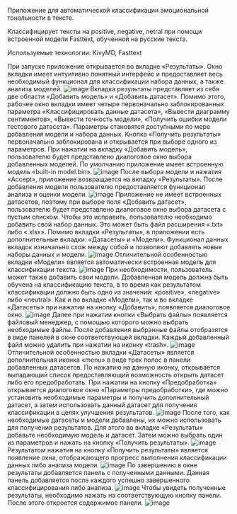 Приложение для автоматической классификации эмоциональной тональности в тексте.

Классифицирует тексты на positive, negative, netral при помощи встроенной модели Fasttext, обученной на русские текста.

Используемые технологии: KivyMD, Fasttext

При запуске приложение открывается во вкладке «Результаты». Окно вкладки имеет интуитивно понятный интерфейс и предоставляет весь необходимый функционал для классификации набора данных, а также анализа моделей. 
![image](https://github.com/A7exG0/SentimentAnalyzer/assets/116356738/876914e7-4fe7-44a3-b789-e8ba5c5379b5)
Вкладка результаты представляет из себя две области «Добавить модель» и «Добавить датасет». Помимо этого, рабочее окно вкладки имеет четыре первоначально заблокированных параметра «Классифицировать данные датасета», «Вывести диаграмму сентиментов», «Вывести точность модели», «Получить ошибки модели тестового датасета». Параметры становятся доступными по мере добавления модели и набора данных. 
Кнопка «Получить результаты» первоначально заблокирована и открывается при выборе одного из параметров.
При нажатии на вкладку «Добавить модель», пользователю будет представлено диалоговое окно выбора добавленных моделей. По умолчанию приложение имеет встроенную модель «built-in model.bin». 
![image](https://github.com/A7exG0/SentimentAnalyzer/assets/116356738/ce63bdab-14c0-4134-8038-05a5fc327eeb)
После выбора модели и нажатия «Accept», приложение возвращается на вкладку «Результаты». После добавления модели пользователю предоставляется функционал анализа и оценки модели.
![image](https://github.com/A7exG0/SentimentAnalyzer/assets/116356738/09e0bcfc-d4b0-4607-af88-731bd0b0ac21)
Приложение не имеет встроенных датасетов, поэтому при выборе поля «Добавить датасет», пользователю будет представлено диалоговое окно выбора датасета с пустым списком. Чтобы это исправить, пользователю необходимо добавить свой набор данных. Это может быть файл расширения «.txt» либо «.xlsx». 
Помимо вкладки «Результаты», в приложении есть дополнительные вкладки: «Датасеты» и «Модели». Функционал данных вкладок изначально схож между собой и позволяют добавлять новые наборы данных и модели. 
![image](https://github.com/A7exG0/SentimentAnalyzer/assets/116356738/f5f60d3b-cba6-4306-9a78-4a057f7114ca)
Отличительной особенностью вкладки «Модели» является автоматически встроенная модель для классификации текста. 
![image](https://github.com/A7exG0/SentimentAnalyzer/assets/116356738/da9d70c0-a1db-42de-a962-f8ef137302e6)
При необходимости, пользователь может также добавить свои модели. Добавленная модель должна быть обучена на классификацию текста, в то время как результатом классификации должно быть одно из значений: «positive», «negative» либо «neutral». 
Как и во вкладке «Модели», так и во вкладке «Датасеты» при нажатии на кнопку «Добавить», появляется диалоговое окно. 
![image](https://github.com/A7exG0/SentimentAnalyzer/assets/116356738/1934d246-c70b-4be0-b2ac-426b8502de94)
Далее при нажатии кнопки «Выбрать файлы» появляется файловый менеджер, с помощью которого можно выбрать необходимые файлы. После добавления выбранные файлы отобразятся в виде панелей в окне соответствующей вкладки. Каждый добавленный файл можно удалить при нажатии на иконку «trash».
![image](https://github.com/A7exG0/SentimentAnalyzer/assets/116356738/ff4034c6-0bff-4d38-ad5b-769db2450f38)
Отличительной особенностью вкладки «Датасеты» является дополнительная иконка «menu» в виде трех полос в панели добавленных датасетов. По нажатию на данную иконку, открывается выпадающий список предоставляющий возможность открыть датасет либо его предобработать.
При нажатии на кнопку «Предобработка» открывается диалоговое окно «Параметры предобработки», где можно установить необходимые параметры и получить дополнительный датасет, а затем использовать данный датасет для получения классификации в целях улучшения результатов.
![image](https://github.com/A7exG0/SentimentAnalyzer/assets/116356738/9dddf2af-ac8d-4ae3-bb27-6ba31378ce35)
После того, как необходимые датасеты и модели добавлены, их можно использовать для получения результатов. Для этого во вкладке «Результаты» добавьте необходимую модель и датасет. Затем можно выбрать один из параметров и нажать на кнопку «Получить результаты». 
![image](https://github.com/A7exG0/SentimentAnalyzer/assets/116356738/363e7a8e-d0a9-4698-9531-7421431a371b)
Результатом нажатия на кнопку «Получить результаты» является появление окна, отображающего прогресс выполнения классификации данных либо анализа модели.
![image](https://github.com/A7exG0/SentimentAnalyzer/assets/116356738/4e1fbd0a-c1b3-4336-84b3-4b1e9db7d937)
По завершению в окне результаты добавляется панель с полученными данными. Данная панель добавляется после каждого успешно завершенного классифицирования либо анализа.
![image](https://github.com/A7exG0/SentimentAnalyzer/assets/116356738/a6e36dc1-7bd0-4b9e-bdce-551f082c6410)
Чтобы увидеть полученные результаты, необходимо нажать на соответствующую кнопку панели. После этого откроется содержимое панели.
![image](https://github.com/A7exG0/SentimentAnalyzer/assets/116356738/45aa88a6-633a-4a65-9aae-acbce6524f3e)









